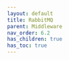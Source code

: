 ```yaml
---
layout: default
title: RabbitMQ
parent: Middleware
nav_order: 6.2
has_children: true
has_toc: true
---
```

